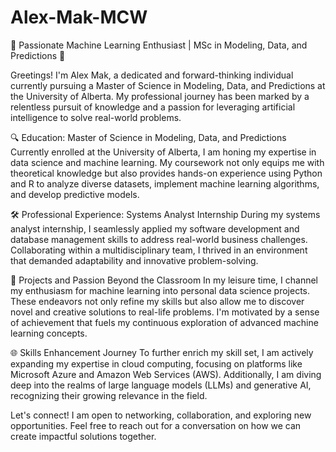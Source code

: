 # Alex-Mak-MCW

🚀 Passionate Machine Learning Enthusiast | MSc in Modeling, Data, and Predictions 🤖

Greetings! I'm Alex Mak, a dedicated and forward-thinking individual currently pursuing a Master of Science in Modeling, Data, and Predictions at the University of Alberta. My professional journey has been marked by a relentless pursuit of knowledge and a passion for leveraging artificial intelligence to solve real-world problems.

🔍 Education: Master of Science in Modeling, Data, and Predictions
Currently enrolled at the University of Alberta, I am honing my expertise in data science and machine learning. My coursework not only equips me with theoretical knowledge but also provides hands-on experience using Python and R to analyze diverse datasets, implement machine learning algorithms, and develop predictive models.

🛠️ Professional Experience: Systems Analyst Internship
During my systems analyst internship, I seamlessly applied my software development and database management skills to address real-world business challenges. Collaborating within a multidisciplinary team, I thrived in an environment that demanded adaptability and innovative problem-solving.

🚀 Projects and Passion Beyond the Classroom
In my leisure time, I channel my enthusiasm for machine learning into personal data science projects. These endeavors not only refine my skills but also allow me to discover novel and creative solutions to real-life problems. I'm motivated by a sense of achievement that fuels my continuous exploration of advanced machine learning concepts.

🌐 Skills Enhancement Journey
To further enrich my skill set, I am actively expanding my expertise in cloud computing, focusing on platforms like Microsoft Azure and Amazon Web Services (AWS). Additionally, I am diving deep into the realms of large language models (LLMs) and generative AI, recognizing their growing relevance in the field.

Let's connect! I am open to networking, collaboration, and exploring new opportunities. Feel free to reach out for a conversation on how we can create impactful solutions together.
